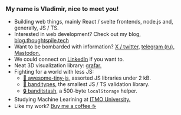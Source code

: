 ### My name is Vladimir, nice to meet you!

- Building web things, mainly React / svelte frontends, node.js and, generally, JS / TS.
- Interested in web development? Check out my blog, [blog.thoughtspile.tech](https://blog.thoughtspile.tech/)
- Want to be bombarded with information? [X / twitter,](https://twitter.com/thoughtspile) [telegram (ru),](https://t.me/thoughtspile) [Mastodon.](https://mastodon.online/@thoughtspile) 
- We could connect on [LinkedIn](https://www.linkedin.com/in/vklepov/) if you want to.
- Neat 3D visualization library: [grafar.](https://blog.thoughtspile.tech/grafar/)
- Fighting for a world with less JS:
  - [🤏 awesome-tiny-js,](https://github.com/thoughtspile/awesome-tiny-js) assorted JS libraries under 2 kB.
  - [🧨 banditypes,](https://github.com/thoughtspile/banditypes) the smallest JS / TS validation library.
  - [🔒 banditstash,](https://github.com/thoughtspile/banditstash) a 500-byte `localStorage` helper.
- Studying Machine Learining at [ITMO University.](https://en.wikipedia.org/wiki/ITMO_University)
- Like my work? [Buy me a coffee ☕](https://buymeacoffee.com/thoughtspile)
